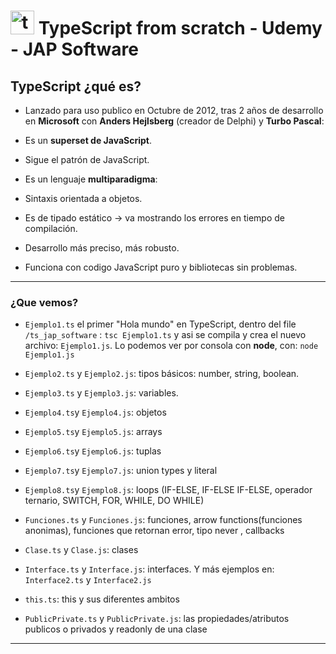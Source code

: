 # <img width="38" height="38" src="https://img.icons8.com/color/38/typescript.png" alt="typescript"/> TypeScript from scratch - Udemy - JAP Software

## TypeScript ¿qué es?

- Lanzado para uso publico en Octubre de 2012, tras 2 años de desarrollo en **Microsoft** con **Anders Hejlsberg** (creador de Delphi) y **Turbo Pascal**:

- Es un **superset de JavaScript**.

- Sigue el patrón de JavaScript.

- Es un lenguaje **multiparadigma**:

- Sintaxis orientada a objetos.

- Es de tipado estático -> va mostrando los errores en tiempo de compilación.

- Desarrollo más preciso, más robusto.

- Funciona con codigo JavaScript puro y bibliotecas sin problemas.

---

### ¿Que vemos?

- `Ejemplo1.ts` el primer "Hola mundo" en TypeScript, dentro del file `/ts_jap_software` : `tsc Ejemplo1.ts` y asi se compila y crea el nuevo archivo: `Ejemplo1.js`. Lo podemos ver por consola con **node**, con: `node Ejemplo1.js`

- `Ejemplo2.ts` y `Ejemplo2.js`: tipos básicos: number, string, boolean.

- `Ejemplo3.ts` y `Ejemplo3.js`: variables.

- `Ejemplo4.ts`y `Ejemplo4.js`: objetos

- `Ejemplo5.ts`y `Ejemplo5.js`: arrays

- `Ejemplo6.ts`y `Ejemplo6.js`: tuplas

- `Ejemplo7.ts`y `Ejemplo7.js`: union types y literal

- `Ejemplo8.ts`y `Ejemplo8.js`: loops (IF-ELSE, IF-ELSE IF-ELSE, operador ternario, SWITCH, FOR, WHILE, DO WHILE)

- `Funciones.ts` y `Funciones.js`: funciones, arrow functions(funciones anonimas), funciones que retornan error, tipo never , callbacks

- `Clase.ts` y `Clase.js`: clases

- `Interface.ts` y `Interface.js`: interfaces. Y más ejemplos en:  `Interface2.ts` y `Interface2.js`

- `this.ts`: this y sus diferentes ambitos

- `PublicPrivate.ts` y  `PublicPrivate.js`: las propiedades/atributos publicos o privados y readonly de una clase

---